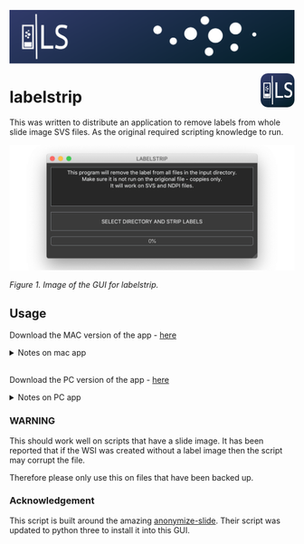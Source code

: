 ![labels](./docs/banner.png)

<a href="https://www.https://www.linkedin.com/in/callum-arthurs/">
    <img src="https://github.com/c-arthurs/labelstrip/blob/master/docs/App_icon_6060.png" alt="Application logo" title="labelstrip" align="right" height="60" />
</a>

# labelstrip 


This was written to distribute an application to remove labels from whole slide image SVS files. As the original required scripting knowledge to run.

![labels](./docs/gui.png) 

*Figure 1. Image of the GUI for labelstrip.*

## Usage

Download the MAC version of the app - [here](https://github.com/c-arthurs/labelstrip/releases/download/v0.2/labelstrip_macos.app.zip)

<details>
  <summary>Notes on mac app</summary><p align="left">
  <a>
  The user may have to right click and select open to get it to open for the first time</a><br>
</details><br>

Download the PC version of the app - [here](https://github.com/c-arthurs/labelstrip/releases/download/v0.2/labelstrip_windows.exe)

<details>
  <summary>Notes on PC app</summary><p align="left">
  The pc version has been tested using only SVS files but should work on NDPI also </a><br>
</details>

### WARNING

This should work well on scripts that have a slide image. It has been reported that if the WSI was created without a label image then the script may corrupt the file.

Therefore please only use this on files that have been backed up. 

### Acknowledgement 

This script is built around the amazing [anonymize-slide](https://github.com/bgilbert/anonymize-slide). Their script was updated to python three to install it into this GUI. 
